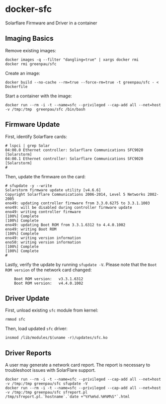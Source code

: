 # docker-sfc

Solarflare Firmware and Driver in a container

## Imaging Basics

Remove existing images:

```
docker images -q --filter "dangling=true" | xargs docker rmi
docker rmi greenpau/sfc
```

Create an image:

```
docker build --no-cache --rm=true --force-rm=true -t greenpau/sfc - < Dockerfile
```

Start a container with the image:

```
docker run --rm -i -t --name=sfc --privileged --cap-add all --net=host -v /tmp:/tmp  greenpau/sfc /bin/bash
```

## Firmware Update

First, identify Solarflare cards:

```
# lspci | grep Solar
04:00.0 Ethernet controller: Solarflare Communications SFC9020 [Solarstorm]
04:00.1 Ethernet controller: Solarflare Communications SFC9020 [Solarstorm]
# 
```

Then, update the firmware on the card:

```
# sfupdate -y --write
Solarstorm firmware update utility [v4.6.6]
Copyright Solarflare Communications 2006-2014, Level 5 Networks 2002-2005 
eno49: updating controller firmware from 3.3.0.6275 to 3.3.1.1003
eno49: will be disabled during controller firmware update
eno49: writing controller firmware
[100%] Complete                                                              
[100%] Complete                                                              
eno49: updating Boot ROM from 3.3.1.6312 to 4.4.0.1002
eno49: writing Boot ROM
[100%] Complete                                                              
eno49: writing version information
eno50: writing version information                                           
[100%] Complete                                                              
[100%] Complete                                                              
# 
```

Lastly, verify the update by running `sfupdate -V`. 
Please note that the `Boot ROM version` of the network card changed:

```
    Boot ROM version:   v3.3.1.6312
    Boot ROM version:   v4.4.0.1002
```


## Driver Update

First, unload existing `sfc` module from kernel:

```
rmmod sfc
```

Then, load updated `sfc` driver:

```
insmod /lib/modules/$(uname -r)/updates/sfc.ko
```

## Driver Reports

A user may generate a network card report. The report is necessary to troubleshoot issues with SolarFlare support. 

```
docker run --rm -i -t --name=sfc --privileged --cap-add all --net=host -v /tmp:/tmp greenpau/sfc sfupdate -V
docker run --rm -i -t --name=sfc --privileged --cap-add all --net=host -v /tmp:/tmp greenpau/sfc sfreport.pl /tmp/sfreport.pl.`hostname`.`date +"%Y%m%d.%H%M%S"`.html
```
